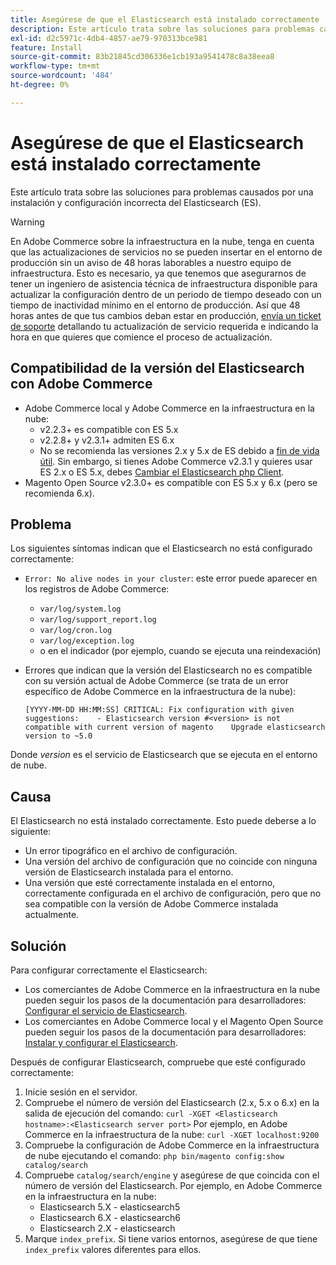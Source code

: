 ```yaml
---
title: Asegúrese de que el Elasticsearch está instalado correctamente
description: Este artículo trata sobre las soluciones para problemas causados por una instalación y configuración incorrecta del Elasticsearch (ES).
exl-id: d2c5971c-4db4-4857-ae79-970313bce981
feature: Install
source-git-commit: 83b21845cd306336e1cb193a9541478c8a38eea8
workflow-type: tm+mt
source-wordcount: '484'
ht-degree: 0%

---
```


# Asegúrese de que el Elasticsearch está instalado correctamente

Este artículo trata sobre las soluciones para problemas causados por una instalación y configuración incorrecta del Elasticsearch (ES).

>[!WARNING]
>
>En Adobe Commerce sobre la infraestructura en la nube, tenga en cuenta que las actualizaciones de servicios no se pueden insertar en el entorno de producción sin un aviso de 48 horas laborables a nuestro equipo de infraestructura. Esto es necesario, ya que tenemos que asegurarnos de tener un ingeniero de asistencia técnica de infraestructura disponible para actualizar la configuración dentro de un periodo de tiempo deseado con un tiempo de inactividad mínimo en el entorno de producción. Así que 48 horas antes de que tus cambios deban estar en producción, [envía un ticket de soporte](/help/help-center-guide/help-center/magento-help-center-user-guide.md#submit-ticket) detallando tu actualización de servicio requerida e indicando la hora en que quieres que comience el proceso de actualización.

## Compatibilidad de la versión del Elasticsearch con Adobe Commerce

* Adobe Commerce local y Adobe Commerce en la infraestructura en la nube:
   * v2.2.3+ es compatible con ES 5.x
   * v2.2.8+ y v2.3.1+ admiten ES 6.x
   * No se recomienda las versiones 2.x y 5.x de ES debido a [fin de vida útil](https://www.elastic.co/support/eol). Sin embargo, si tienes Adobe Commerce v2.3.1 y quieres usar ES 2.x o ES 5.x, debes [Cambiar el Elasticsearch php Client](https://devdocs.magento.com/guides/v2.3/config-guide/elasticsearch/es-downgrade.html).
* Magento Open Source v2.3.0+ es compatible con ES 5.x y 6.x (pero se recomienda 6.x).

## Problema

Los siguientes síntomas indican que el Elasticsearch no está configurado correctamente:

* `Error: No alive nodes in your cluster`: este error puede aparecer en los registros de Adobe Commerce:
   * `var/log/system.log`
   * `var/log/support_report.log`
   * `var/log/cron.log`
   * `var/log/exception.log`
   * o en el indicador (por ejemplo, cuando se ejecuta una reindexación)
* Errores que indican que la versión del Elasticsearch no es compatible con su versión actual de Adobe Commerce (se trata de un error específico de Adobe Commerce en la infraestructura de la nube):

  ```
  [YYYY-MM-DD HH:MM:SS] CRITICAL: Fix configuration with given suggestions:    - Elasticsearch version #<version> is not compatible with current version of magento    Upgrade elasticsearch version to ~5.0
  ```

Donde *version* es el servicio de Elasticsearch que se ejecuta en el entorno de nube.

## Causa

El Elasticsearch no está instalado correctamente. Esto puede deberse a lo siguiente:

* Un error tipográfico en el archivo de configuración.
* Una versión del archivo de configuración que no coincide con ninguna versión de Elasticsearch instalada para el entorno.
* Una versión que esté correctamente instalada en el entorno, correctamente configurada en el archivo de configuración, pero que no sea compatible con la versión de Adobe Commerce instalada actualmente.

## Solución

Para configurar correctamente el Elasticsearch:

* Los comerciantes de Adobe Commerce en la infraestructura en la nube pueden seguir los pasos de la documentación para desarrolladores: [Configurar el servicio de Elasticsearch](https://devdocs.magento.com/guides/v2.3/cloud/project/project-conf-files_services-elastic.html).
* Los comerciantes en Adobe Commerce local y el Magento Open Source pueden seguir los pasos de la documentación para desarrolladores: [Instalar y configurar el Elasticsearch](https://devdocs.magento.com/guides/v2.3/config-guide/elasticsearch/es-overview.html).

Después de configurar Elasticsearch, compruebe que esté configurado correctamente:

1. Inicie sesión en el servidor.
1. Compruebe el número de versión del Elasticsearch (2.x, 5.x o 6.x) en la salida de ejecución del comando: `curl -XGET <Elasticsearch hostname>:<Elasticsearch server port>` Por ejemplo, en Adobe Commerce en la infraestructura de la nube: `curl -XGET localhost:9200`
1. Compruebe la configuración de Adobe Commerce en la infraestructura de nube ejecutando el comando: `php bin/magento config:show catalog/search`
1. Compruebe `catalog/search/engine` y asegúrese de que coincida con el número de versión del Elasticsearch. Por ejemplo, en Adobe Commerce en la infraestructura en la nube:
   * Elasticsearch 5.X - elasticsearch5
   * Elasticsearch 6.X - elasticsearch6
   * Elasticsearch 2.X - elasticsearch
1. Marque `index_prefix`. Si tiene varios entornos, asegúrese de que tiene `index_prefix` valores diferentes para ellos.
